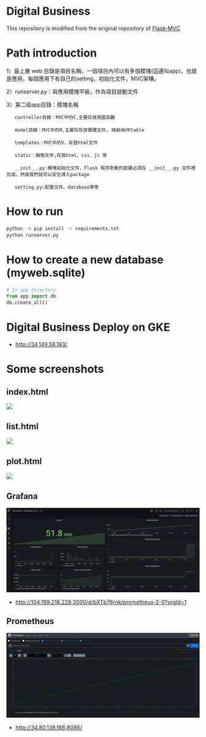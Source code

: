 # Digital Business
This repository is modified from the original repository of [Flask-MVC](https://github.com/arthurtibame/Flask-MVC)

# Path introduction
1）最上層 web 目錄是項目名稱，一個項目內可以有多個模塊(這邊叫app)，也就是應用，每個應用下有自己的setting，初始化文件，MVC架構。 

2）runserver.py：與應用模塊平級，作為項目啟動文件

3）第二级app目錄：模塊名稱

       controller目錄：MVC中的C,主要存放視圖函數

       model目錄：MVC中的M,主要存存放實體文件, 映射db中table

       templates：MVC中的V，存放html文件

       static：靜態文件,存放html、css、js 等

       __init__.py:模塊初始化文件，Flask 程序對象的創建必須在 __init__.py 文件裡完成，然後我們就可以安全導入package

       setting.py:配置文件、database等等

# How to run
```sh
python -m pip install -r requirements.txt
python runserver.py
```

# How to create a new database (myweb.sqlite)
```python
# In app directory
from app import db
db.create_all()
```

# Digital Business Deploy on GKE
* http://34.149.58.163/

# Some screenshots
## index.html
![](screenshots/index_html.png)
## list.html
![](screenshots/list_html.png)
## plot.html
![](screenshots/plot_html.png)
## Grafana
![](screenshots/Grafana.png)
* http://104.199.218.228:3000/d/bXTb76rnk/prometheus-2-0?orgId=1
## Prometheus
![](screenshots/Prometheus.png)
* http://34.80.138.166:8086/
